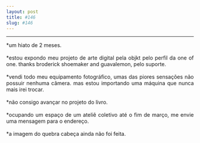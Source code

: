 ```yaml
---
layout: post
title: #146
slug: #146
---
```

---
<p class="description" style="text-align: justify;">
*um hiato de 2 meses.
<br>
  <br>
*estou expondo meu projeto de arte digital pela objkt pelo perfil da one of one. thanks broderick shoemaker and guavalemon, pelo suporte.
<br>
  <br>
*vendi todo meu equipamento fotográfico, umas das piores sensações  não possuir nenhuma câmera. mas estou importando uma máquina que nunca mais irei trocar.
<br>
  <br>
*não consigo avançar no projeto do livro.
<br>
  <br>
*ocupando um espaço de um ateliê coletivo até o fim de março, me envie uma mensagem para o endereço.
<br>
  <br>
*a imagem do quebra cabeça ainda não foi feita.
<br>
  <br>

